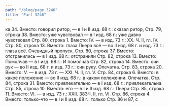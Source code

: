 ```yaml
---
path: "/blog/page_3246"
title: "Part 3246"
---
```


ка 34.
Вместо: говорил ритор, — в I и II изд. 68 г.: сказал ритор,
Стр. 79, строка 38.
Вместо: уже чувствовал — в I изд. 68 г.: уже давно чувствовал
Стр. 80, строка 1.
Вместо: IV. — в изд. 73 г.: XX.
Ч. II, гл. IV.
Стр. 80, строка 13.
Вместо: глаза Пьера всё — во II изд. 68 г. и изд. 73 г.: глаза всё. Очевидный пропуск.
Стр. 80, строка 37.
Вместо: отстранились — в I изд. 68 г.: отстранили
Стр. 82, строка 13.
Вместо: Помолчав — в I изд. 68 г.: И помолчав
Стр. 82, строка 14.
Вместо: сии рук — во II изд. 68 г. и изд. 73 г.: сии руку. Опечатка.
Стр. 83, строка 20.
Вместо: V. — в изд. 73 г. — XXI.
Ч. II, гл. V.
Стр. 84, строка 6.
Вместо: в какое положение — во II изд. 68 г.: в каком положении. Опечатка.
Стр. 84, строка 31.
Вместо: привлекательно — в I изд. 68 г.: привлекательна
Стр. 85, строка 10.
Вместо: его — в I и II изд. 68 г.: Пьера
Стр. 85, строка 11.
Вместо: VI. — в изд. 73 г.: XXII.
383Ч. II, гл. VI.
Стр. 86, строка 4.
Вместо: только-что — в I и II изд. 68 г.: только
Стр. 86 и 87, с
